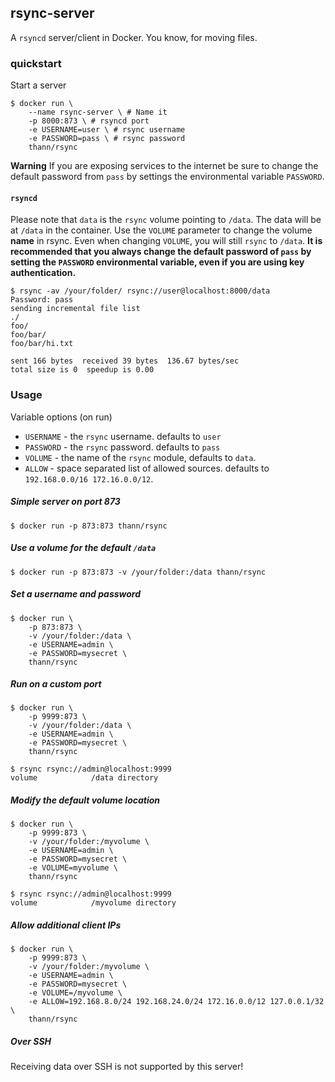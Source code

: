 ## rsync-server

A `rsyncd` server/client in Docker. You know, for moving files.


### quickstart

Start a server

```
$ docker run \
    --name rsync-server \ # Name it
    -p 8000:873 \ # rsyncd port
    -e USERNAME=user \ # rsync username
    -e PASSWORD=pass \ # rsync password
    thann/rsync
```

**Warning** If you are exposing services to the internet be sure to change the default password from `pass` by settings the environmental variable `PASSWORD`.

#### `rsyncd`

Please note that `data` is the `rsync` volume pointing to `/data`. The data
will be at `/data` in the container. Use the `VOLUME` parameter to change the
volume **name** in rsync. Even when changing `VOLUME`, you will still
`rsync` to `/data`. **It is recommended that you always change the default password of `pass` by setting the `PASSWORD` environmental variable, even if you are using key authentication.**

```
$ rsync -av /your/folder/ rsync://user@localhost:8000/data
Password: pass
sending incremental file list
./
foo/
foo/bar/
foo/bar/hi.txt

sent 166 bytes  received 39 bytes  136.67 bytes/sec
total size is 0  speedup is 0.00
```

### Usage

Variable options (on run)

* `USERNAME` - the `rsync` username. defaults to `user`
* `PASSWORD` - the `rsync` password. defaults to `pass`
* `VOLUME`   - the name of the `rsync` module, defaults to `data`.
* `ALLOW`    - space separated list of allowed sources. defaults to `192.168.0.0/16 172.16.0.0/12`.


##### Simple server on port 873

```
$ docker run -p 873:873 thann/rsync
```


##### Use a volume for the default `/data`

```
$ docker run -p 873:873 -v /your/folder:/data thann/rsync
```

##### Set a username and password

```
$ docker run \
    -p 873:873 \
    -v /your/folder:/data \
    -e USERNAME=admin \
    -e PASSWORD=mysecret \
    thann/rsync
```

##### Run on a custom port

```
$ docker run \
    -p 9999:873 \
    -v /your/folder:/data \
    -e USERNAME=admin \
    -e PASSWORD=mysecret \
    thann/rsync
```

```
$ rsync rsync://admin@localhost:9999
volume            /data directory
```


##### Modify the default volume location

```
$ docker run \
    -p 9999:873 \
    -v /your/folder:/myvolume \
    -e USERNAME=admin \
    -e PASSWORD=mysecret \
    -e VOLUME=myvolume \
    thann/rsync
```

```
$ rsync rsync://admin@localhost:9999
volume            /myvolume directory
```

##### Allow additional client IPs

```
$ docker run \
    -p 9999:873 \
    -v /your/folder:/myvolume \
    -e USERNAME=admin \
    -e PASSWORD=mysecret \
    -e VOLUME=/myvolume \
    -e ALLOW=192.168.8.0/24 192.168.24.0/24 172.16.0.0/12 127.0.0.1/32 \
    thann/rsync
```


##### Over SSH

Receiving data over SSH is not supported by this server!

